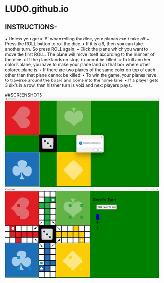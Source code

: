 # LUDO.github.io
## INSTRUCTIONS-
•	Unless you get a '6' when rolling the dice, your planes can't take off
•	Press the ROLL button to roll the dice.
•	If it is a 6, then you can take another turn. So press ROLL again.
•	Click the plane which you want to move the first ROLL. The plane will move itself according to the number of the dice.
•	If the plane lands on stop, it cannot be killed.
•	To kill another color’s plane, you have to make your plane land on that box where other colored plane is.
•	If there are two planes of the same color on top of each other than that plane cannot be killed.
•	To win the game, your planes have to traverse around the board and come into the home lane.
•	If a player gets 3 six’s in a row, than his/her turn is void and next players plays.

##SCREENSHOTS
![TITLE SCREEN](https://github.com/anne-ananya/LUDO.github.io/blob/main/SCREENSHOTS/LUDO1.png)
![PLAY SCREEN](https://github.com/anne-ananya/LUDO.github.io/blob/main/SCREENSHOTS/LUDO2.png)
